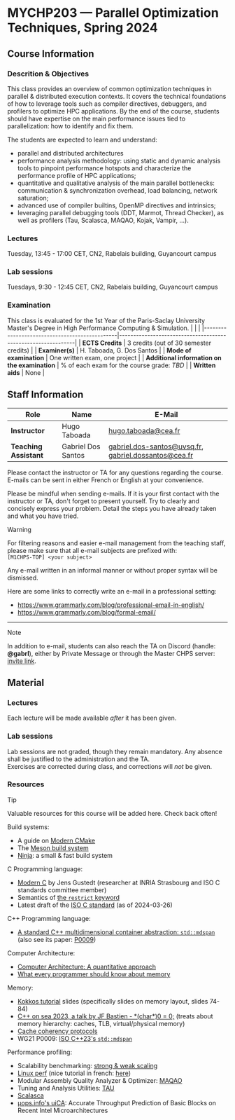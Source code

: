 # MYCHP203 — Parallel Optimization Techniques, Spring 2024

## Course Information

### Descrition & Objectives

This class provides an overview of common optimization techniques in parallel & distributed execution contexts. It covers the technical foundations of how to leverage tools such as compiler directives, debuggers, and profilers to optimize HPC applications. By the end of the course, students should have expertise on the main performance issues tied to parallelization: how to identify and fix them.

The students are expected to learn and understand:
- parallel and distributed architectures
- performance analysis methodology: using static and dynamic analysis tools to pinpoint performance hotspots and characterize the performance profile of HPC applications;
- quantitative and qualitative analysis of the main parallel bottlenecks: communication & synchronization overhead, load balancing, network saturation;
- advanced use of compiler builtins, OpenMP directives and intrinsics;
- leveraging parallel debugging tools (DDT, Marmot, Thread Checker), as well as profilers (Tau, Scalasca, MAQAO, Kojak, Vampir, ...).

### Lectures

Tuesday, 13:45 - 17:00 CET, CN2, Rabelais building, Guyancourt campus

### Lab sessions

Tuesdays, 9:30 - 12:45 CET, CN2, Rabelais building, Guyancourt campus

### Examination

This class is evaluated for the 1st Year of the Paris-Saclay University Master's Degree in High Performance Computing & Simulation.
| | |
|-----------------------------------------------|--------------------------------------------------------------|
| **ECTS Credits**                              | 3 credits (out of 30 semester credits)                       |
| **Examiner(s)**                               | H. Taboada, G. Dos Santos                                    |
| **Mode of examination**                       | One written exam, one project                                |
| **Additional information on the examination** | % of each exam for the course grade: _TBD_                   |
| **Written aids**                              | None                                                         |


## Staff Information

| **Role** | **Name** | **E-Mail** |
|---|---|---|
| **Instructor** | Hugo Taboada | hugo.taboada@cea.fr |
| **Teaching Assistant** | Gabriel Dos Santos | gabriel.dos-santos@uvsq.fr, gabriel.dossantos@cea.fr |

Please contact the instructor or TA for any questions regarding the course.   
E-mails can be sent in either French or English at your convenience.

Please be mindful when sending e-mails. If it is your first contact with the instructor or TA, don't forget to present yourself. Try to clearly and concisely express your problem. Detail the steps you have already taken and what you have tried.

> [!WARNING]
> For filtering reasons and easier e-mail management from the teaching staff, please make sure that all e-mail subjects are prefixed with:    
> `[M1CHPS-TOP] <your subject>`
>
> Any e-mail written in an informal manner or without proper syntax will be dismissed.

Here are some links to correctly write an e-mail in a professional setting:
- https://www.grammarly.com/blog/professional-email-in-english/
- https://www.grammarly.com/blog/formal-email/

---

> [!NOTE]
> In addition to e-mail, students can also reach the TA on Discord (handle: **@gabrl**), either by Private Message or through the Master CHPS server: [invite link](https://discord.gg/9FNCtn326c).


## Material

### Lectures

Each lecture will be made available _after_ it has been given.

### Lab sessions

Lab sessions are not graded, though they remain mandatory. Any absence shall be justified to the administration and the TA.   
Exercises are corrected during class, and corrections will _not_ be given.

### Resources

> [!TIP]
> Valuable resources for this course will be added here. Check back often!

Build systems:
- A guide on [Modern CMake](https://cliutils.gitlab.io/modern-cmake/)
- The [Meson build system](https://mesonbuild.com/index.html)
- [Ninja](https://ninja-build.org/): a small & fast build system

C Programming language:
- [Modern C](https://inria.hal.science/hal-02383654) by Jens Gustedt (researcher at INRIA Strasbourg and ISO C standards committee member)
- Semantics of [the `restrict` keyword](https://open-std.org/jtc1/sc22/wg14/www/docs/n3234.htm)
- Latest draft of the [ISO C standard](https://open-std.org/jtc1/sc22/wg14/www/docs/n3220.pdf) (as of 2024-03-26)

C++ Programming language:
- [A standard C++ multidimensional container abstraction: `std::mdspan`](https://en.cppreference.com/w/cpp/header/mdspan) (also see its paper: [P0009](https://open-std.org/jtc1/sc22/wg21/docs/papers/2022/p0009r18.html))

Computer Architecture:
- [Computer Architecture: A quantitative approach](https://dl.acm.org/doi/book/10.5555/1999263)
- [What every programmer should know about memory](https://people.freebsd.org/~lstewart/articles/cpumemory.pdf)

Memory:
- [Kokkos tutorial](https://github.com/kokkos/kokkos-tutorials/blob/main/Intro-Full/Slides/KokkosTutorial_ORNL20.pdf) slides (specifically slides on memory layout, slides 74-84)
- [C++ on sea 2023, a talk by JF Bastien - \*(char\*)0 = 0;](https://youtu.be/dFIqNZ8VbRY) (treats about memory hierarchy: caches, TLB, virtual/physical memory)
- [Cache coherency protocols](https://en.wikipedia.org/wiki/Cache_coherency_protocols_(examples))
- WG21 P0009: [ISO C++23's `std::mdspan`](https://open-std.org/jtc1/sc22/wg21/docs/papers/2022/p0009r18.html)

Performance profiling:
- Scalability benchmarking: [strong & weak scaling](https://hpc-wiki.info/hpc/Scaling)
- [Linux perf](https://perf.wiki.kernel.org/index.php/Main_Page) (nice tutorial in french: [here](https://grasland.pages.in2p3.fr/tp-perf/introduction/index.html))
- Modular Assembly Quality Analyzer & Optimizer: [MAQAO](https://www.maqao.org/)
- Tuning and Analysis Utilities: [TAU](https://www.cs.uoregon.edu/research/tau/home.php)
- [Scalasca](https://www.scalasca.org/)
- [µops.info's uiCA](https://uops.info/uiCA.html): Accurate Throughput Prediction of Basic Blocks on Recent Intel Microarchitectures
